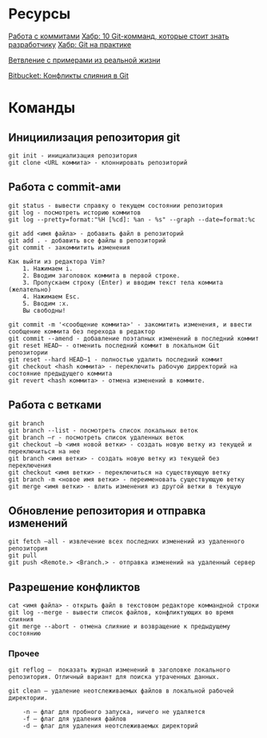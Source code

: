 # Ресурсы
[Работа с коммитами](https://igorsmolin.ru/2020/03/23/%D0%B1%D0%B0%D0%B7%D0%BE%D0%B2%D0%B0%D1%8F-%D1%80%D0%B0%D0%B1%D0%BE%D1%82%D0%B0-%D1%81-%D0%BA%D0%BE%D0%BC%D0%BC%D0%B8%D1%82%D0%B0%D0%BC%D0%B8-%D0%B2-git/)
[Хабр: 10 Git-комманд, которые стоит знать разработчику](https://habr.com/ru/company/skillbox/blog/442260/)
[Хабр: Git на практике](https://habr.com/ru/post/342116/)

[Ветвление с примерами из реальной жизни](https://proglib.io/p/vetvlenie-git-s-primerami-iz-realnoy-zhizni-2020-01-25)

[Bitbucket: Конфликты слияния в Git](https://www.atlassian.com/ru/git/tutorials/using-branches/merge-conflicts)


# Команды

## Инициилизация репозитория git

```console
git init - инициализация репозитория
git clone <URL коммита> - клоннировать репозиторий
```

## Работа с commit-ами

```console
git status - вывести справку о текущем состоянии репозитория
git log - посмотреть историю коммитов
git log --pretty=format:"%H [%cd]: %an - %s" --graph --date=format:%c
```

```console
git add <имя файла> - добавить файл в репозиторий
git add . - добавить все файлы в репозиторий
git commit - закоммитить изменения
```
```console
Как выйти из редактора Vim?
    1. Нажимаем i.
    2. Вводим заголовок коммита в первой строке.
    3. Пропускаем строку (Enter) и вводим текст тела коммита (желательно)
    4. Нажимаем Esc.
    5. Вводим :x.
    Вы свободны!
```

```console
git commit -m '<cообщение коммита>' - закомитить изменения, и ввести сообщение коммита без перехода в редактор
git commit --amend - добавление поэтапных изменений в последний коммит
git reset HEAD~ - отменить последний коммит в локальном Git репозитории
git reset --hard HEAD~1 - полностью удалить последний коммит
git checkout <hash коммита> - переключить рабочую дирректорий на состояние предыдущего коммита
git revert <hash коммита> - отмена изменений в коммите.
```
## Работа с ветками

```console
git branch
git branch --list - посмотреть список локальных веток
git branch –r - посмотреть список удаленных веток
git checkout –b <имя новой ветки> - создать новую ветку из текущей и переключиться на нее
git branch <имя ветки> - создать новую ветку из текущей без переключения
git checkout <имя ветки> - переключиться на существующую ветку
git branch -m <новое имя ветки> - переименовать существующую ветку
git merge <имя ветки> - влить изменения из другой ветки в текущую
```
## Обновление репозитория и отправка изменений

```console
git fetch –all - извлечение всех последних изменений из удаленного репозитория
git pull
git push <Remote.> <Branch.> - отправка изменений на удаленный сервер
```



## Разрешение конфликтов

```console
cat <имя файла> - открыть файл в текстовом редакторе коммандной строки
git log --merge - вывести список файлов, конфликтующих во время слияния
git merge --abort - отмена слияние и возвращение к предыдущему состоянию
```

### Прочее

```console
git reflog —  показать журнал изменений в заголовке локального репозитория. Отличный вариант для поиска утраченных данных.

git clean — удаление неотслеживаемых файлов в локальной рабочей директории.

    -n — флаг для пробного запуска, ничего не удаляется
    -f — флаг для удаления файлов
    -d — флаг для удаления неотслеживаемых директорий
```